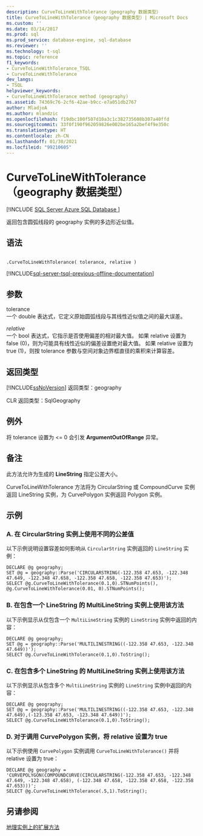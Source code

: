 ```yaml
---
description: CurveToLineWithTolerance（geography 数据类型）
title: CurveToLineWithTolerance（geography 数据类型）| Microsoft Docs
ms.custom: ''
ms.date: 03/14/2017
ms.prod: sql
ms.prod_service: database-engine, sql-database
ms.reviewer: ''
ms.technology: t-sql
ms.topic: reference
f1_keywords:
- CurveToLineWithTolerance_TSQL
- CurveToLineWithTolerance
dev_langs:
- TSQL
helpviewer_keywords:
- CurveToLineWithTolerance method (geography)
ms.assetid: 74369c76-2cf6-42ae-b9cc-e7a051db2767
author: MladjoA
ms.author: mlandzic
ms.openlocfilehash: f19dbc100f507d10a3c1c382735608b307a40ffd
ms.sourcegitcommit: 33f0f190f962059826e002be165a2bef4f9e350c
ms.translationtype: HT
ms.contentlocale: zh-CN
ms.lasthandoff: 01/30/2021
ms.locfileid: "99210605"
---
```

# <a name="curvetolinewithtolerance-geography-data-type"></a>CurveToLineWithTolerance（geography 数据类型）
[!INCLUDE [SQL Server Azure SQL Database ](../../includes/applies-to-version/sql-asdb.md)]

返回包含圆弧线段的 geography 实例的多边形近似值。  
  
## <a name="syntax"></a>语法  
  
```  
  
.CurveToLineWithTolerance( tolerance, relative )  
```  
  
[!INCLUDE[sql-server-tsql-previous-offline-documentation](../../includes/sql-server-tsql-previous-offline-documentation.md)]

## <a name="arguments"></a>参数
tolerance  
一个 double 表达式，它定义原始圆弧线段与其线性近似值之间的最大误差。  
  
_relative_  
一个 bool 表达式，它指示是否使用偏差的相对最大值。 如果 relative 设置为 false (0)，则为可能具有线性近似的偏差设置绝对最大值。 如果 relative 设置为 true (1)，则按 tolerance 参数与空间对象边界框直径的乘积来计算容差。  
  
## <a name="return-types"></a>返回类型  
[!INCLUDE[ssNoVersion](../../includes/ssnoversion-md.md)] 返回类型：geography  
  
CLR 返回类型：SqlGeography  
  
## <a name="exceptions"></a>例外  
将 tolerance 设置为 <= 0 会引发 **ArgumentOutOfRange** 异常。  
  
## <a name="remarks"></a>备注  
此方法允许为生成的 **LineString** 指定公差大小。  
  
CurveToLineWithTolerance 方法将为 CircularString 或 CompoundCurve 实例返回 LineString 实例，为 CurvePolygon 实例返回 Polygon 实例。  
  
## <a name="examples"></a>示例  
  
### <a name="a-using-different-tolerance-values-on-a-circularstring-instance"></a>A. 在 CircularString 实例上使用不同的公差值  
以下示例说明设置容差如何影响从 `CircularString` 实例返回的 `LineString` 实例：  
  
```
DECLARE @g geography;  
SET @g = geography::Parse('CIRCULARSTRING(-122.358 47.653, -122.348 47.649, -122.348 47.658, -122.358 47.658, -122.358 47.653)');  
SELECT @g.CurveToLineWithTolerance(0.1,0).STNumPoints(), @g.CurveToLineWithTolerance(0.01, 0).STNumPoints();
```  
  
### <a name="b-using-the-method-on-a-multilinestring-instance-containing-one-linestring"></a>B. 在包含一个 LineString 的 MultiLineString 实例上使用该方法  
以下示例显示从仅包含一个 `MultiLineString` 实例的 `LineString` 实例中返回的内容：  
  
```
DECLARE @g geography;  
SET @g = geography::Parse('MULTILINESTRING((-122.358 47.653, -122.348 47.649))');  
SELECT @g.CurveToLineWithTolerance(0.1,0).ToString();
```  
  
### <a name="c-using-the-method-on-a-multilinestring-instance-containing-multiple-linestrings"></a>C. 在包含多个 LineString 的 MultiLineString 实例上使用该方法  
以下示例显示从包含多个 `MultiLineString` 实例的 `LineString` 实例中返回的内容：  
  
```
DECLARE @g geography;  
SET @g = geography::Parse('MULTILINESTRING((-122.358 47.653, -122.348 47.649),(-123.358 47.653, -123.348 47.649))');  
SELECT @g.CurveToLineWithTolerance(0.1,0).ToString();
```  
  
### <a name="d-setting-relative-to-true-for-an-invoking-curvepolygon-instance"></a>D. 对于调用 CurvePolygon 实例，将 relative 设置为 true  
以下示例使用 `CurvePolygon` 实例调用 `CurveToLineWithTolerance()` 并将 relative 设置为 true：  
  
```
DECLARE @g geography = 'CURVEPOLYGON(COMPOUNDCURVE(CIRCULARSTRING(-122.358 47.653, -122.348 47.649, -122.348 47.658), (-122.348 47.658, -122.358 47.658, -122.358 47.653)))';  
SELECT @g.CurveToLineWithTolerance(.5,1).ToString();
```  
  
## <a name="see-also"></a>另请参阅  
[地理实例上的扩展方法](../../t-sql/spatial-geography/extended-methods-on-geography-instances.md)  
  
  
